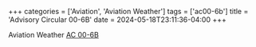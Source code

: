 +++
categories = ['Aviation', 'Aviation Weather']
tags = ['ac00-6b']
title = 'Advisory Circular 00-6B'
date = 2024-05-18T23:11:36-04:00
+++

Aviation Weather
[AC 00-6B](https://www.faa.gov/documentlibrary/media/advisory_circular/ac_00-6b.pdf)